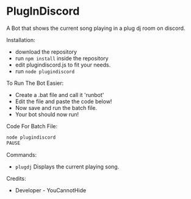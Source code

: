 # PlugInDiscord

A Bot that shows the current song playing in a plug dj room on discord.

Installation:
- download the repository
- run `npm install` inside the repository
- edit plugindiscord.js to fit your needs.
- run `node plugindiscord`

To Run The Bot Easier:
- Create a .bat file and call it 'runbot'
- Edit the file and paste the code below!
- Now save and run the batch file.
- Your bot should now run!

Code For Batch File:
```javascript
node plugindiscord
PAUSE
```
Commands:
- ```plugdj``` Displays the current playing song.

Credits:
- Developer - YouCannotHide

